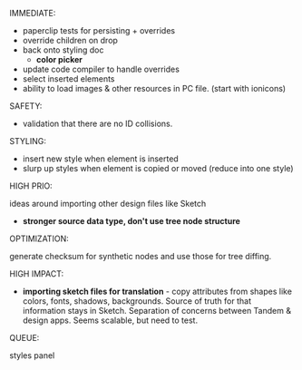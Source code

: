 IMMEDIATE:

* paperclip tests for persisting + overrides
* override children on drop
* back onto styling doc
  * **color picker**
* update code compiler to handle overrides
* select inserted elements
* ability to load images & other resources in PC file. (start with ionicons)

SAFETY:

* validation that there are no ID collisions.

STYLING:

* insert new style when element is inserted
* slurp up styles when element is copied or moved (reduce into one style)

HIGH PRIO:

ideas around importing other design files like Sketch

* **stronger source data type, don't use tree node structure**

OPTIMIZATION:

generate checksum for synthetic nodes and use those for tree diffing.

HIGH IMPACT:

* **importing sketch files for translation** - copy attributes from shapes like colors, fonts, shadows, backgrounds. Source of truth for that information stays in Sketch. Separation of concerns between Tandem & design apps. Seems scalable, but need to test.

QUEUE:

styles panel
